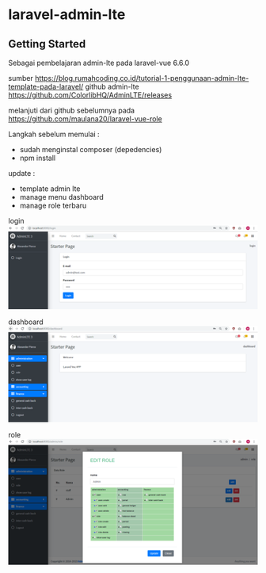 # laravel-admin-lte

## Getting Started

Sebagai pembelajaran admin-lte pada laravel-vue 6.6.0

sumber https://blog.rumahcoding.co.id/tutorial-1-penggunaan-admin-lte-template-pada-laravel/
github admin-lte https://github.com/ColorlibHQ/AdminLTE/releases

melanjuti dari github sebelumnya pada https://github.com/maulana20/laravel-vue-role

Langkah sebelum memulai :
- sudah menginstal composer (depedencies)
- npm install

update :
- template admin lte
- manage menu dashboard
- manage role terbaru

login
![login](https://github.com/maulana20/laravel-admin-lte/blob/master/image/login.PNG)

dashboard
![dashboard](https://github.com/maulana20/laravel-admin-lte/blob/master/image/dashboard.PNG)

role
![role](https://github.com/maulana20/laravel-admin-lte/blob/master/image/role.PNG)
